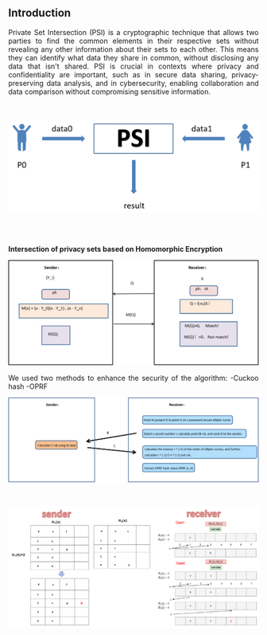 ## Introduction

<div style="text-align: justify">

Private Set Intersection (PSI) is a cryptographic technique that allows two parties to find the common elements in their respective sets without revealing any other information about their sets to each other. This means they can identify what data they share in common, without disclosing any data that isn't shared. PSI is crucial in contexts where privacy and confidentiality are important, such as in secure data sharing, privacy-preserving data analysis, and in cybersecurity, enabling collaboration and data comparison without compromising sensitive information.
<br>
<br>
<br>

![box](p1.png)
<style>
    img[alt="box"]{
        width:600px;
    }
</style>

<br>
<br>

**Intersection of privacy sets based on Homomorphic Encryption**

![p2](p2.png)
<style>
    img[alt="p2"]{
        width:600px;
    }
</style>

We used two methods to enhance the security of the algorithm:
-Cuckoo hash
-OPRF

![p3](p3.png)
<style>
    img[alt="p3"]{
        width:600px;
    }
</style>

<br>

![p4](p4.png)
<style>
    img[alt="p4"]{
        width:600px;
    }
</style>

<br>
